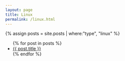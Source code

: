 ```yaml
---
layout: page
title: Linux
permalink: /linux.html
---
```

{% assign posts = site.posts | where:"type", "linux" %}

<ul>
{% for post in posts %}
<li>
<a href="{{ site.url }}{{site.baseurl}}{{ post.url }}">{{ post.title }}</a>
</li>
{% endfor %}
<ul>
